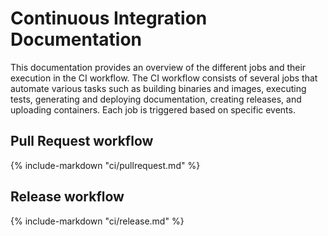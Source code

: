 # Continuous Integration Documentation

This documentation provides an overview of the different jobs and their execution in the CI workflow. The CI workflow consists of several jobs that automate various tasks such as building binaries and images, executing tests, generating and deploying documentation, creating releases, and uploading containers. Each job is triggered based on specific events.

## Pull Request workflow

{% include-markdown "ci/pullrequest.md" %}

## Release workflow

{% include-markdown "ci/release.md" %}

